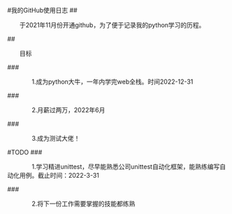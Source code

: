 #我的GitHub使用日志
##</p>&emsp;&emsp;于2021年11月份开通github，为了便于记录我的python学习的历程。</p>
##</p>&emsp;&emsp;目标</p>
###</p>&emsp;&emsp;&emsp;&emsp;1.成为python大牛，一年内学完web全栈。时间2022-12-31</p>
###</p>&emsp;&emsp;&emsp;&emsp;2.月薪过两万，2022年6月</p>
###</p>&emsp;&emsp;&emsp;&emsp;3.成为测试大佬！</p>
#TODO
###</p>&emsp;&emsp;&emsp;&emsp;1.学习精进unittest，尽早能熟悉公司unittest自动化框架，能熟练编写自动化用例。截止时间：2022-3-31</p>
###</p>&emsp;&emsp;&emsp;&emsp;2.将下一份工作需要掌握的技能都练熟</p>
